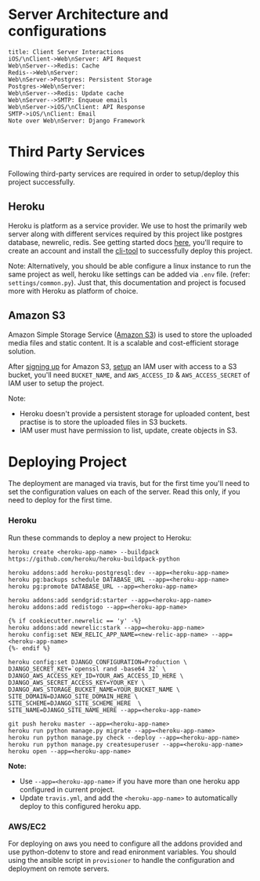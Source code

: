 # Server Architecture and configurations

```sequence
title: Client Server Interactions
iOS/\nClient->Web\nServer: API Request
Web\nServer-->Redis: Cache
Redis-->Web\nServer: 
Web\nServer->Postgres: Persistent Storage
Postgres->Web\nServer: 
Web\nServer-->Redis: Update cache
Web\nServer-->SMTP: Enqueue emails
Web\nServer->iOS/\nClient: API Response
SMTP->iOS/\nClient: Email
Note over Web\nServer: Django Framework
```

# Third Party Services

Following third-party services are required in order to setup/deploy this project successfully.

## Heroku

Heroku is platform as a service provider. We use to host the primarily web server along with different services required by this project like postgres database, newrelic, redis. See getting started docs [here][heroku-docs], you'll require to create an account and install the [cli-tool][heroku-cli] to successfully deploy this project.

[heroku-docs]: https://devcenter.heroku.com/
[heroku-cli]: https://devcenter.heroku.com/articles/heroku-command

Note: Alternatively, you should be able configure a linux instance to run the same project as well, heroku like settings can be added via `.env` file. (refer: `settings/common.py`). Just that, this documentation and project is focused more with Heroku as platform of choice.

## Amazon S3

Amazon Simple Storage Service ([Amazon S3]) is used to store the uploaded media files and static content. It is a scalable and cost-efficient storage solution. 

After [signing up][s3-signup] for Amazon S3, [setup][s3-iam-setup] an IAM user with access to a S3 bucket, you'll need `BUCKET_NAME`, and `AWS_ACCESS_ID` & `AWS_ACCESS_SECRET` of IAM user to setup the project.

[Amazon S3]: http://aws.amazon.com/s3/
[s3-signup]: http://docs.aws.amazon.com/AmazonS3/latest/gsg/SigningUpforS3.html
[s3-iam-setup]: https://rbgeek.wordpress.com/2014/07/18/amazon-iam-user-creation-for-single-s3-bucket-access/

Note: 
- Heroku doesn't provide a persistent storage for uploaded content, best practise is to store the uploaded files in S3 buckets.
- IAM user must have permission to list, update, create objects in S3.

# Deploying Project

The deployment are managed via travis, but for the first time you'll need to set the configuration values on each of the server. Read this only, if you need to deploy for the first time.

### Heroku

Run these commands to deploy a new project to Heroku:

```
heroku create <heroku-app-name> --buildpack https://github.com/heroku/heroku-buildpack-python

heroku addons:add heroku-postgresql:dev --app=<heroku-app-name>
heroku pg:backups schedule DATABASE_URL --app=<heroku-app-name>
heroku pg:promote DATABASE_URL --app=<heroku-app-name>

heroku addons:add sendgrid:starter --app=<heroku-app-name>
heroku addons:add redistogo --app=<heroku-app-name>

{% if cookiecutter.newrelic == 'y' -%}
heroku addons:add newrelic:stark --app=<heroku-app-name>
heroku config:set NEW_RELIC_APP_NAME=<new-relic-app-name> --app=<heroku-app-name>
{%- endif %}

heroku config:set DJANGO_CONFIGURATION=Production \
DJANGO_SECRET_KEY=`openssl rand -base64 32` \
DJANGO_AWS_ACCESS_KEY_ID=YOUR_AWS_ACCESS_ID_HERE \
DJANGO_AWS_SECRET_ACCESS_KEY=YOUR_KEY \
DJANGO_AWS_STORAGE_BUCKET_NAME=YOUR_BUCKET_NAME \
SITE_DOMAIN=DJANGO_SITE_DOMAIN_HERE \
SITE_SCHEME=DJANGO_SITE_SCHEME_HERE  \
SITE_NAME=DJANGO_SITE_NAME_HERE --app=<heroku-app-name>

git push heroku master --app=<heroku-app-name>
heroku run python manage.py migrate --app=<heroku-app-name>
heroku run python manage.py check --deploy --app=<heroku-app-name>
heroku run python manage.py createsuperuser --app=<heroku-app-name>
heroku open --app=<heroku-app-name>
```

**Note:** 
- Use `--app=<heroku-app-name>` if you have more than one heroku app configured in current project.
- Update `travis.yml`, and add the `<heroku-app-name>` to automatically deploy to this configured heroku app.

### AWS/EC2

For deploying on aws you need to configure all the addons provided and use python-dotenv to store and read enironment variables. You should using the ansible script in `provisioner` to handle the configuration and deployment on remote servers.
